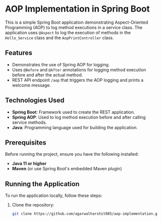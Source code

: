 # AOP Implementation in Spring Boot

This is a simple Spring Boot application demonstrating Aspect-Oriented Programming (AOP) to log method executions in a service class. The application uses `@Aspect` to log the execution of methods in the `Hello_Service` class and the `AopPrintController` class.

## Features
- Demonstrates the use of Spring AOP for logging.
- Uses `@Before` and `@After` annotations for logging method execution before and after the actual method.
- REST API endpoint `/aop` that triggers the AOP logging and prints a welcome message.

## Technologies Used
- **Spring Boot**: Framework used to create the REST application.
- **Spring AOP**: Used to log method execution before and after calling service methods.
- **Java**: Programming language used for building the application.

## Prerequisites
Before running the project, ensure you have the following installed:
- **Java 11 or higher**
- **Maven** (or use Spring Boot's embedded Maven plugin)

## Running the Application

To run the application locally, follow these steps:

1. Clone the repository:
   ```bash
   git clone https://github.com/agarwalharshit085/aop-implementation.git
